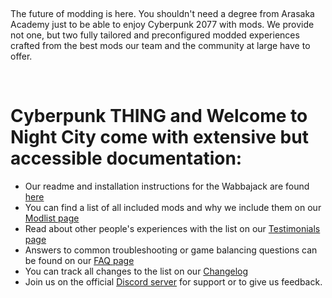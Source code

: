&#10240;

The future of modding is here. You shouldn't need a degree from Arasaka Academy just to be able to enjoy Cyberpunk 2077 with mods. We provide not one, but two fully tailored and preconfigured modded experiences crafted from the best mods our team and the community at large have to offer.

&#10240;

# **Cyberpunk THING** and **Welcome to Night City** come with extensive but accessible documentation:

- Our readme and installation instructions for the Wabbajack are found [here](https://github.com/z9er/CyberpunkTHING/blob/main/README.md)
- You can find a list of all included mods and why we include them on our [Modlist page](https://github.com/z9er/CyberpunkTHING/blob/main/modlist.md)
- Read about other people's experiences with the list on our [Testimonials page](https://github.com/z9er/CyberpunkTHING/blob/main/Testimonials.md)
- Answers to common troubleshooting or game balancing questions can be found on our [FAQ page](https://github.com/z9er/CyberpunkTHING/blob/main/FAQ.md)
- You can track all changes to the list on our [Changelog](https://github.com/z9er/CyberpunkTHING/blob/main/Changelog.md)
- Join us on the official [Discord server](https://discord.gg/eJdMQKnQVt) for support or to give us feedback.
